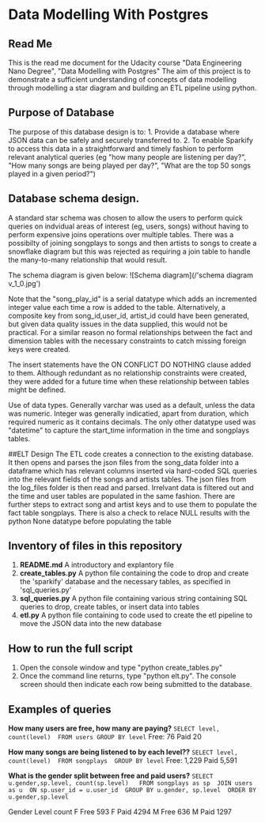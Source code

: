 # Data Modelling With Postgres
## Read Me
This is the read me document for the Udacity course "Data Engineering Nano Degree", "Data Modelling with Postgres"
The aim of this project is to demonstrate a sufficient understanding of concepts of data modelling through modelling a star diagram and building an ETL pipeline using python.
    
## Purpose of Database
The purpose of this database design is to: 
    1. Provide a database where JSON data can be safely and securely transferred to.
    2. To enable Sparkify to access this data in a straightforward and timely fashion to perform relevant analytical queries (eg "how many people are listening per day?", "How many songs are being played per day?", "What are the top 50 songs played in a given period?")
    
## Database schema design.
A standard star schema was chosen to allow the users to perform quick queries on indvidual areas of interest (eg, users, songs) without having to perform expensive joins operations over multiple tables.  There was a possibilty of joining songplays to songs and then artists to songs to create a snowflake diagram but this was rejected as requiring a join table to handle the many-to-many relationship that would result.

The schema diagram is given below:
![Schema diagram](/'schema diagram v_1_0.jpg')

Note that the "song_play_id" is a serial datatype which adds an incremented integer value each time a row is added to the table.  Alternatively, a composite key from song_id,user_id, artist_id could have been generated, but given data quality issues in the data supplied, this would not be practical.  For a similar reason no formal relationships between the fact and dimension tables with the necessary constraints to catch missing foreign keys were created.
    
The insert statements have the ON CONFLICT DO NOTHING clause added to them.  Although redundant as no relationship constraints were created, they were added for a future time when these relationship between tables might be defined.
    
Use of data types.  Generally varchar was used as a default, unless the data was numeric.  Integer was generally indicatied, apart from duration, which required numeric as it contains decimals.  The only other datatype used was "datetime" to capture the start_time information in the time and songplays tables.

##ELT Design
The ETL code creates a connection to the existing database.  It then opens and parses the json files from the song_data folder into a dataframe which has relevant columns inserted via hard-coded SQL queries into the relevant fields of the songs and artists tables.  The json files from the log_files folder is then read and parsed.  Irrelvant data is filtered out and the time and user tables are populated in the same fashion.  There are further steps to extract song and artist keys and to use them to populate the fact table songplays.  There is also a check to relace NULL results with the python None datatype before populating the table
    
## Inventory of files in this repository
1. __README.md__           A introductory and explantory file
2. __create_tables.py__     A python file containing the code to drop and create the 'sparkify' database and the necessary tables, as specified in 'sql_queries.py'
3. __sql_queries.py__       A python file containing various string containing SQL queries to drop, create tables, or insert data into tables
4. __etl.py__               A python file containing to code used to create the etl pipeline to move the JSON data into the new database

## How to run the full script
1. Open the console window and type "python create_tables.py"
2. Once the command line returns, type "python elt.py".  The console screen should then indicate each row being submitted to the database.
    
## Examples of queries
**How many users are free, how many are paying?**
`SELECT level, count(level) 
 FROM users GROUP BY level`
Free: 76 Paid 20
    
**How many songs are being listened to by each level??**
`SELECT level, count(level) 
 FROM songplays 
 GROUP BY level`
Free: 1,229 Paid 5,591
    
**What is the gender split between free and paid users?**
`SELECT u.gender,sp.level, count(sp.level)  
    FROM songplays as sp 
    JOIN users as u 
    ON sp.user_id = u.user_id 
 GROUP BY u.gender, sp.level 
 ORDER BY u.gender,sp.level`

Gender   Level   count
F        Free     593
F        Paid    4294
M        Free     636
M        Paid    1297
